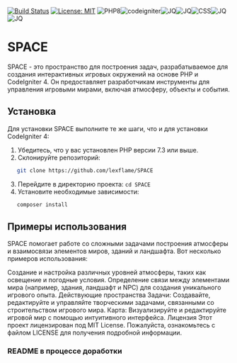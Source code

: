 [![Build Status](https://cdn.prod.website-files.com/5e0f1144930a8bc8aace526c/65dd9eb5aaca434fac4f1c7c_Build-Passing-brightgreen.svg)]()
[![License: MIT](https://cdn.prod.website-files.com/5e0f1144930a8bc8aace526c/65dd9eb5aaca434fac4f1c34_License-MIT-blue.svg)](/LICENSE)
![PHP8](https://img.shields.io/badge/build-PHP8-marker)![codeigniter](https://img.shields.io/badge/engine-CodeIgniter4-red?style=flat&logoColor=000&labelColor=000
)![JQ](https://img.shields.io/badge/front-JQ-blue?style=flat&logoColor=000&labelColor=000)![JQ](https://img.shields.io/badge/front-JQueryUI-blue?style=flat&logoColor=000&labelColor=000)![CSS](https://img.shields.io/badge/front-Bootstrap4-purple?style=flat&logoColor=000&labelColor=000)![JQ](https://img.shields.io/badge/front-JQConfirm-blue?style=flat&logoColor=000&labelColor=000)![JQ](https://img.shields.io/badge/front-jqPlugin-blue?style=flat&logoColor=000&labelColor=000)



# SPACE

SPACE - это пространство для построения задач, разрабатываемое для создания интерактивных игровых окружений на основе PHP и CodeIgniter 4. Он предоставляет разработчикам инструменты для управления игровыми мирами, включая атмосферу, объекты и события.

## Установка

Для установки SPACE выполните те же шаги, что и для установки CodeIgniter 4:

1. Убедитесь, что у вас установлен PHP версии 7.3 или выше.
2. Склонируйте репозиторий:
```bash
   git clone https://github.com/lexflame/SPACE
```
3. Перейдите в директорию проекта: ```cd SPACE```
4. Установите необходимые зависимости:
```bash
   composer install 
```

## Примеры использования
SPACE помогает работе со сложными задачами построения атмосферы и взаимосвязи элементов миров, зданий и ландшафта. Вот несколько примеров использования:

Создание и настройка различных уровней атмосферы, таких как освещение и погодные условия.
Определение связи между элементами мира (например, здания, ландшафт и NPC) для создания уникального игрового опыта.
Действующие пространства
Задачи: Создавайте, редактируйте и управляйте творческими задачами, связанными со строительством игрового мира.
Карта: Визуализируйте и редактируйте игровой мир с помощью интуитивного интерфейса.
Лицензия
Этот проект лицензирован под MIT License. Пожалуйста, ознакомьтесь с файлом LICENSE для получения подробной информации.


### README в процессе доработки
